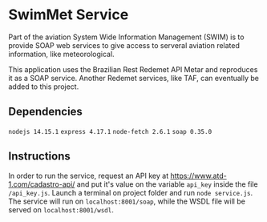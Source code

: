 # SwimMet Service

Part of the aviation System Wide Information Management (SWIM) is to provide SOAP web services to give access to serveral aviation related information, like meteorological.

This application uses the Brazilian Rest Redemet API Metar and reproduces it as a SOAP service. Another Redemet services, like TAF, can eventually be added to this project.

## Dependencies

`nodejs 14.15.1`
`express 4.17.1`
`node-fetch 2.6.1`
`soap 0.35.0`

## Instructions

In order to run the service, request an API key at https://www.atd-1.com/cadastro-api/ and put it's value on the variable `api_key` inside the file `/api_key.js`.
Launch a terminal on project folder and run `node service.js`. The service will run on `localhost:8001/soap`, while the WSDL file will be served on `localhost:8001/wsdl`.
